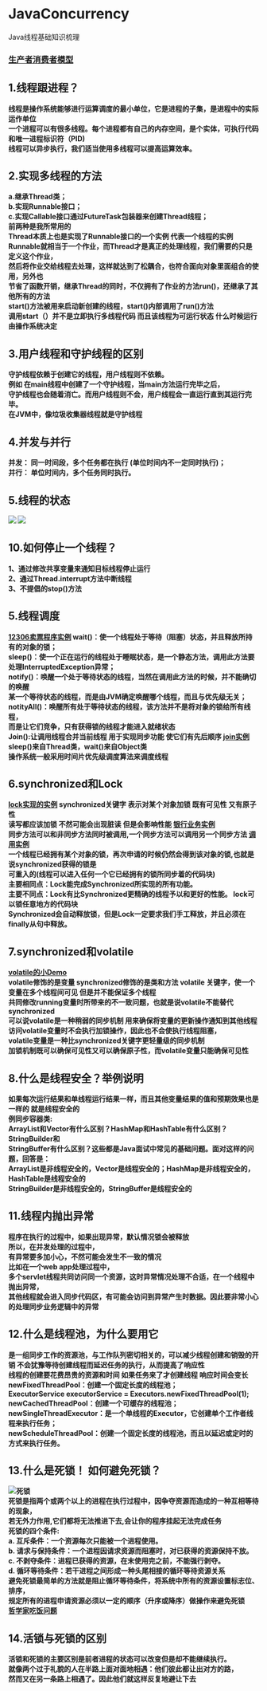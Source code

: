 # JavaConcurrency
Java线程基础知识梳理  
###   
### [生产者消费者模型](https://github.com/JxnuHxh/JavaConcurrency/tree/master/src/producter)  
## 1.线程跟进程？<b/>    

线程是操作系统能够进行运算调度的最小单位，它是进程的子集，是进程中的实际运作单位    
一个进程可以有很多线程。每个进程都有自己的内存空间，是个实体，可执行代码和唯一进程标识符（PID)   
线程可以异步执行，我们适当使用多线程可以提高运算效率。 
## 2.实现多线程的方法    

a.继承Thread类；<br>
b.实现Runnable接口；<br>
c.实现Callable接口通过FutureTask包装器来创建Thread线程；  
前两种是我所常用的    
Thread本质上也是实现了Runnable接口的一个实例 代表一个线程的实例<br>
Runnable就相当于一个作业，而Thread才是真正的处理线程，我们需要的只是定义这个作业，<br>
然后将作业交给线程去处理，这样就达到了松耦合，也符合面向对象里面组合的使用，另外也<br>
节省了函数开销，继承Thread的同时，不仅拥有了作业的方法run()，还继承了其他所有的方法<br>
start()方法被用来启动新创建的线程，start()内部调用了run()方法<br>
调用start（）并不是立即执行多线程代码 而且该线程为可运行状态 什么时候运行由操作系统决定    
## 3.用户线程和守护线程的区别   

守护线程依赖于创建它的线程，用户线程则不依赖。     
例如 在main线程中创建了一个守护线程，当main方法运行完毕之后，   
守护线程也会随着消亡。而用户线程则不会，用户线程会一直运行直到其运行完毕。  
在JVM中，像垃圾收集器线程就是守护线程   
 
## 4.并发与并行    

并发： 同一时间段，多个任务都在执行 (单位时间内不一定同时执行)；<br>
并行： 单位时间内，多个任务同时执行。<br>  

## 5.线程的状态    

![](img/线程状态.png)
![](img/02.png)
 
## 10.如何停止一个线程？<br>
 1、通过修改共享变量来通知目标线程停止运行   
 2、通过Thread.interrupt方法中断线程    
 3、不提倡的stop()方法  
## 5.线程调度
[12306卖票程序实例](https://github.com/JxnuHxh/JavaConcurrency/tree/master/src/system12306)
wait()：使一个线程处于等待（阻塞）状态，并且释放所持有的对象的锁；<br>
sleep()：使一个正在运行的线程处于睡眠状态，是一个静态方法，调用此方法要处理InterruptedException异常；<br>
notify()：唤醒一个处于等待状态的线程，当然在调用此方法的时候，并不能确切的唤醒<br>
某一个等待状态的线程，而是由JVM确定唤醒哪个线程，而且与优先级无关；<br>
notityAll()：唤醒所有处于等待状态的线程，该方法并不是将对象的锁给所有线程，<br>
而是让它们竞争，只有获得锁的线程才能进入就绪状态    
Join():让调用线程合并当前线程 用于实现同步功能 使它们有先后顺序 [join实例](https://github.com/JxnuHxh/JavaConcurrency/tree/master/src/testjoin)   
sleep()来自Thread类，wait()来自Object类     
操作系统一般采用时间片优先级调度算法来调度线程    
## 6.synchronized和Lock   
[lock实现的实例](https://github.com/JxnuHxh/JavaConcurrency/blob/master/src/day16/ReentrantLock5.java)
synchronized关键字 表示对某个对象加锁 既有可见性 又有原子性    
读写都应该加锁  不然可能会出现脏读 但是会影响性能 [银行业务实例](https://github.com/JxnuHxh/JavaConcurrency/blob/master/src/account/Account.java)    
同步方法可以和非同步方法同时被调用,一个同步方法可以调用另一个同步方法 [调用实例](https://github.com/JxnuHxh/JavaConcurrency/blob/master/src/day06/T.java)   
一个线程已经拥有某个对象的锁，再次申请的时候仍然会得到该对象的锁,也就是说synchronized获得的锁是   
可重入的(线程可以进入任何一个它已经拥有的锁所同步着的代码块)   
主要相同点：Lock能完成Synchronized所实现的所有功能。   
主要不同点：Lock有比Synchronized更精确的线程予以和更好的性能。 lock可以锁任意地方的代码块   
Synchronized会自动释放锁，但是Lock一定要求我们手工释放，并且必须在finally从句中释放。   

## 7.synchronized和volatile   
[volatile的小Demo](https://github.com/JxnuHxh/JavaConcurrency/blob/master/src/day08/T.java)  
volatile修饰的是变量 synchronized修饰的是类和方法
volatile 关键字，使一个变量在多个线程间可见 但是并不能保证多个线程  
共同修改running变量时所带来的不一致问题，也就是说volatile不能替代synchronized   
可以说volatile是一种稍弱的同步机制 用来确保将变量的更新操作通知到其他线程  
访问volatile变量时不会执行加锁操作，因此也不会使执行线程阻塞，   
volatile变量是一种比synchronized关键字更轻量级的同步机制   
加锁机制既可以确保可见性又可以确保原子性，而volatile变量只能确保可见性   

## 8.什么是线程安全？举例说明   
如果每次运行结果和单线程运行结果一样，而且其他变量结果的值和预期效果也是一样的
就是线程安全的   
例同步容器类:    
ArrayList和Vector有什么区别？HashMap和HashTable有什么区别？StringBuilder和   
StringBuffer有什么区别？这些都是Java面试中常见的基础问题。面对这样的问题，回答是：    
ArrayList是非线程安全的，Vector是线程安全的；HashMap是非线程安全的，HashTable是线程安全的   
StringBuilder是非线程安全的，StringBuffer是线程安全的    
## 11.线程内抛出异常    
 程序在执行的过程中，如果出现异常，默认情况锁会被释放<br>所以，在并发处理的过程中，   
 有异常要多加小心，不然可能会发生不一致的情况<br> 比如在一个web app处理过程中，   
 多个servlet线程共同访问同一个资源，这时异常情况处理不合适，在一个线程中抛出异常，   
 其他线程就会进入同步代码区，有可能会访问到异常产生时数据。因此要非常小心的处理同步业务逻辑中的异常    
 ## 12.什么是线程池，为什么要用它    
 是一组同步工作的资源池，与工作队列密切相关的，可以减少线程创建和销毁的开销
 不会犹豫等待创建线程而延迟任务的执行，从而提高了响应性    
 线程的创建要花费昂贵的资源和时间 如果任务来了才创建线程 响应时间会变长   
 newFixedThreadPool：创建一个固定长度的线程池；   
 ExecutorService executorService = Executors.newFixedThreadPool(1);   
 newCachedThreadPool：创建一个可缓存的线程池；   
 newSingleThreadExecutor：是一个单线程的Executor，它创建单个工作者线程来执行任务；    
 newScheduleThreadPool：创建一个固定长度的线程池，而且以延迟或定时的方式来执行任务。    
 ## 13.什么是死锁！ 如何避免死锁？
 ![死锁](img/02.jpeg)    
 死锁是指两个或两个以上的进程在执行过程中，因争夺资源而造成的一种互相等待的现象，  
 若无外力作用,它们都将无法推进下去,会让你的程序挂起无法完成任务   
 死锁的四个条件:    
a. 互斥条件：一个资源每次只能被一个进程使用。<br>
b. 请求与保持条件：一个进程因请求资源而阻塞时，对已获得的资源保持不放。<br>
c. 不剥夺条件：进程已获得的资源，在末使用完之前，不能强行剥夺。<br>
d. 循环等待条件：若干进程之间形成一种头尾相接的循环等待资源关系<br>
避免死锁最简单的方法就是阻止循环等待条件，将系统中所有的资源设置标志位、排序，<br>
规定所有的进程申请资源必须以一定的顺序（升序或降序）做操作来避免死锁<br>
[哲学家吃饭问题](https://github.com/JxnuHxh/JavaConcurrency/tree/master/src/philosopher)
## 14.活锁与死锁的区别<br>
活锁和死锁的主要区别是前者进程的状态可以改变但是却不能继续执行。    
就像两个过于礼貌的人在半路上面对面地相遇：他们彼此都让出对方的路，   
然而又在另一条路上相遇了。因此他们就这样反复地避让下去    




                  